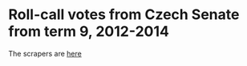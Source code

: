# Roll-call votes from Czech Senate from term 9, 2012-2014

The scrapers are [here](https://github.com/michalskop/scraper-senat.cz)